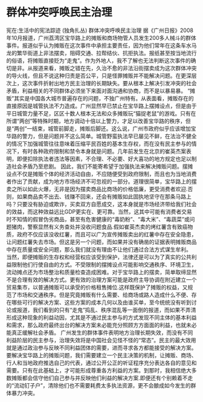 # 群体冲突呼唤民主治理

宪在:生活中的宪法踪迹 (独角扎丛)
群体冲突呼唤民主治理
据《广州日报》2008年10月报道，广州荔湾区宝华路上的摊贩和商场物管人员发生200多人械斗的群体事件。报道似乎认为摊贩在这次事件中承担主要责任，因为他们常年在这条车水马龙的繁华街道上非法摆卖，阻碍交通、拉帮结伙、抗拒执法。报纸甚至按当地流行的俗语，将摊贩直接贬为“走鬼”。作为外地人，我不了解也无法判断这次事件的确切是非。从报道来看，摊贩之错在先，久治不愈的非法沿街摆卖成为这次群体冲突的导火线，但且不说这种归责是否公平，只是怪罪摊贩并不能解决问题。在更深层次上，这次事件折射出地方民主治理的长期缺失。要从根本上解决引发冲突的社会矛盾，利益相关的不同群体必须坐下来面对面沟通和协商，而不是以暴易暴。
“摊贩”其实是中国各大城市普遍存在的问题，不独广州特有。从表面看，摊贩存在的直接原因是城管执法不力造成。广州显然早已禁止在宝华路上摆摊设点，但是由于平日城管力量不足，区区十数人根本无法和众多摊贩玩“猫捉老鼠”的游戏。只有在所谓“两创”等特殊时期，地方调动十倍以上警力，才足以改善宝华路的秩序，但是“两创”一结束，城管前脚走，摊贩后脚还。这么说，广州市政府似乎应该增加宝华路的警力，但是问题并不这么简单。城管野蛮执法早已屡见不鲜，在法治不健全的情况下加强城管往往意味着压缩平民百姓的基本生存权，而在没有民主参与的情况下，有时各种政府限制和禁令本身就是问题。几年前发生在北京的崔英杰案表明，即便扣除执法者违法等因素，不合理、不必要、好大喜功的地方规定也足以制造社会矛盾乃至悲剧。
因此，我们不能寄希望于加强执法来解决摊贩问题。摆摊设点不仅是摊贩个体的经济活动自由，不应随便受到政府限制，而且也为当地消费者作出了贡献，成为地方市场经济不可忽视的一部分。道理很简单，宝华路上的摆卖之所以如此火爆，无非是因为摆卖商品比商场的价格低廉，更受消费者欢迎.否则，如果商品卖不出去、钱赚不回来，还会有摊贩如此固执地坚守在那条马路上吗？只要没有胁迫或欺诈，买卖双方自愿成交，这本身就是市场经济带给我们社会的效益，而这种效益远比GDP更实在、更可靠。当然，这其中可能有消费者交易时不知情的假冒伪劣商品，甚至有危害健康的“毒奶粉”、“毒大米”、“毒蔬菜”或问题猪肉，警察显然有义务查处并没收问题食品.假如崔英杰卖的烤红薯含有致癌物质，政府不仅应该没收红薯，而且可以广为宣传摊贩卖出的红薯中存在安全隐患，让问题红薯失去市场。但这是另一个问题，而如果并没有确凿的证据表明摊贩商品中存在质量或安全问题，那么我们就没有理由不让他们通过合法方式谋生牟利。
当然，即便摊贩的生存权和经营权应该受到保护，法律还是可以为了真实的公共利益限制他们行使自由的方式。不受限制的摆摊设点可能影响交通秩序、环境卫生，流动摊点还为市场整治和质量检查造成困难。对于宝华路上的摆卖，简单取缔显然不是合理有效的解决方式。更有效的治理方案可能是政府主导协调在附近建立一个贸易集市，以普通摊贩可以承受的价格租售摊位.这样既保护了摊贩的权益，又规范了市场和交通秩序。但是究竟摊贩有什么需要、给商场或路人造成什么不便、存在哪些可行的解决方案、这些方案的成本几何以及由谁买单，至今统统没有听到讨论或报道，我们看到的只有“走鬼”捣乱、秩序混乱等一面倒的报道，而如果不弄清形成这种现象的利益动因，尤其是不通过民主参与的方式发现不同主体的基本利益和需求，那么政府最终出台的解决方案未必能充分照顾方方面面的利益，也就未必能真正缓解社会矛盾。
广州发生的群体事件表明地方治理长期失效，而没有不同利益阶层的民主参与，治理失效将是中国社会见怪不怪的“常态”。民主的最大效用就是通过政治参与反映不同利益团体的需要，进而寻求各方都能接受的解决方案。要解决宝华路上的摊贩问题，我们需要建立一个民主决策的机制，让摊贩、商场、行人和当地政府推选自己的代表，通过公开公正的听证程序充分表达各自的意见和需要。只有在此基础上，才可能形成尊重各方利益的方案。到那时，我相信绝大多数摊贩都会信守他们自己参与并反映他们利益的解决方案.即便还有个别赖着不走的“流动钉子户”，清除他们也不需要耗费太多执法资源，更不会酿成如今发生的群体暴力冲突。